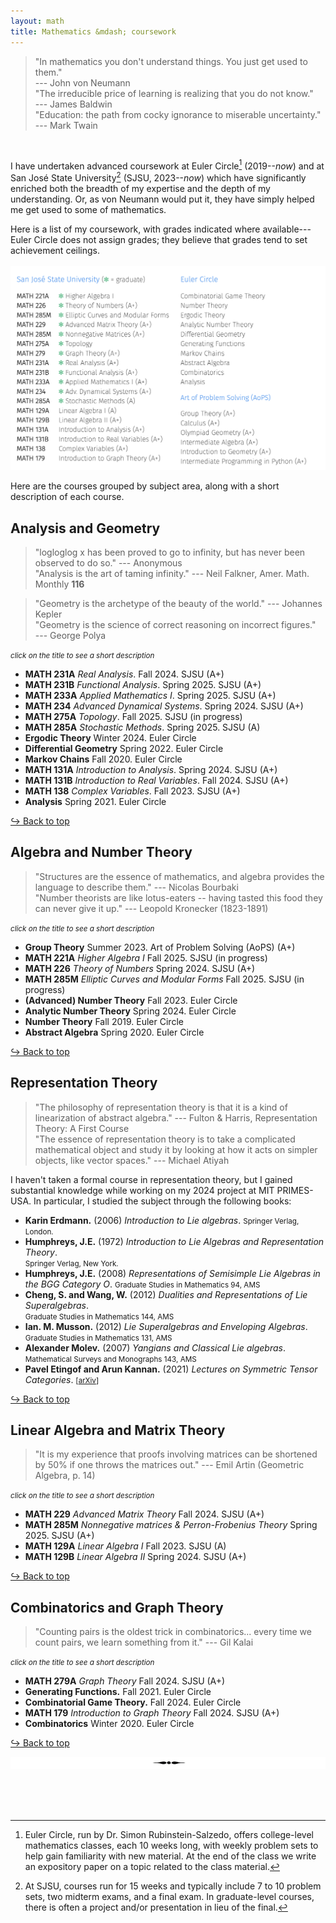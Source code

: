 ```yaml
---
layout: math
title: Mathematics &mdash; coursework
---
```

> "In mathematics you don't understand things. You just get used to them." <br> --- John von Neumann <br>
> "The irreducible price of learning is realizing that you do not know." <br> --- James Baldwin <br>
> "Education: the path from cocky ignorance to miserable uncertainty." <br> --- Mark Twain

<br> 

I have undertaken advanced coursework at Euler Circle[^1] (2019--_now_) and at San José State University[^2] (SJSU, 2023--_now_) which have significantly enriched both the breadth of my expertise and the depth of my understanding. Or, as von Neumann would put it, they have simply helped me get used to some of mathematics. 
<br> 

[^1]: Euler Circle, run by Dr. Simon Rubinstein-Salzedo, offers college-level mathematics classes, each 10 weeks long, with weekly problem sets to help gain familiarity with new material. At the end of the class we write an expository paper on a topic related to the class material. 
[^2]: At SJSU, courses run for 15 weeks and typically include 7 to 10 problem sets, two midterm exams, and a final exam. In graduate-level courses, there is often a project and/or presentation in lieu of the final. 

Here is a list of my coursework, with grades indicated where available---Euler Circle does not assign grades; they believe that grades tend to set achievement ceilings. 
<br> <br>
![courses](images/courses-25sp.png)
<br>

Here are the courses grouped by subject area, along with a short description of each course. 
<!--<br><small>You can scroll down for the same list, but grouped by institution instead. [ <b><a href="https://shihankanungo.github.io/courses#coursework-grouped-by-institution">Link</a></b> ]. </small>-->

## Analysis and Geometry 

> "logloglog x has been proved to go to infinity, but has never been observed to do so." --- Anonymous <br>
> "Analysis is the art of taming infinity." --- Neil Falkner, Amer. Math. Monthly **116** 

> "Geometry is the archetype of the beauty of the world." --- Johannes Kepler <br>
> "Geometry is the science of correct reasoning on incorrect figures." <br> --- George Polya <br>

<small><i>click on the title to see a short description</i></small>

<ul> 
<li><details>
  <summary style="list-style-type: none;"><b>MATH 231A</b> <i>Real Analysis</i>. Fall 2024. SJSU (A+) </summary>
  <small>Sigma algebras, differentiation, product measures, integration, the spaces <i>L</i><sup>1</sup> and <b>C</b>.</small><br>
  <small>Textbook: Stein and Shakarchi. <i>Real Analysis: Measure Theory, Integration, and Hilbert Spaces</i>.</small>
</details></li>

<li><details>
  <summary style="list-style-type: none;"><b>MATH 231B</b> <i>Functional Analysis</i>. Spring 2025. SJSU (A+) </summary>
  <small>Function spaces and their duals, operators on function spaces, applications to analysis.</small><br>
  <small>Textbook: Debnath and Mikusiński. <i>Introduction to Hilbert Spaces with Applications</i>.</small>
</details></li>

<li><details>
  <summary style="list-style-type: none;"><b>MATH 233A</b> <i>Applied Mathematics I</i>. Spring 2025. SJSU (A+) </summary>
  <small>Initial and boundary value problems for hyperbolic, parabolic and elliptic equations. Fourier series and transforms. Nonlinear partial differential equations.</small><br>
  <small>Textbook: Peter John Olver. <i>Introduction to Partial Differential Equations.</i></small>
</details></li>

<li><details>
  <summary style="list-style-type: none;"><b>MATH 234</b> <i>Advanced Dynamical Systems</i>. Spring 2024. SJSU (A+) </summary>
  <small>Continuous and discrete systems; stability of equilibria and closed orbits, structural stability.</small><br>
  <small>Textbook: Hirsch, Smale, Devaney. <i>Differential Equations, Dynamical Systems, & an Introduction to Chaos</i>.</small>
</details></li>

<li><details>
  <summary style="list-style-type: none;"><b>MATH 275A</b> <i>Topology</i>. Fall 2025. SJSU (in progress)</summary>
  <small>Topological spaces and associated concepts (e.g., subspaces, product spaces, quotient spaces); continuous functions; compactness, connectedness (including path connectedness) and their local versions; countability and separation axioms; compactifications and Tychonoff’s Theorem; paracompactness and metrization theorems.</small><br>
  <small>Textbook: James Munkres. <i>Topology.</i></small>
</details></li>

<li><details>
  <summary style="list-style-type: none;"><b>MATH 285A</b> <i>Stochastic Methods</i>. Spring 2025. SJSU (A) </summary>
  <small>Monte Carlo methods, Metropolis-Hastings algorithm, random-number generation.</small><br>
  <small>Textbook: Kalos and Whitlock. <i>Monte Carlo Methods.</i></small>
</details></li>

<li><details>
  <summary style="list-style-type: none;"><b>Ergodic Theory</b> Winter 2024. Euler Circle </summary>
  <small>Poincare recurrence theorem, invariant measures, multiple recurrence, Szemeredi's theorem.</small><br>
  <small>Textbook: Simon Rubinstein-Salzedo. <i>Ergodic Theory.</i></small>
</details></li>

<li><details>
  <summary style="list-style-type: none;"><b>Differential Geometry</b> Spring 2022. Euler Circle </summary>
  <small>Curves, surfaces, curvature, Gauss' Theorema Egregium, Gauss-Bonnet Theorem.</small><br>
  <small>Textbook: Andrew Pressley. <i>Elementary Differential Geometry.</i></small>
</details></li>

<li><details>
  <summary style="list-style-type: none;"><b>Markov Chains</b> Fall 2020. Euler Circle  </summary>
  <small>Absorbing and ergodic Markov chains, mixing and stopping times, spectral analysis.</small><br>
  <small>Textbook: Levin and Peres. <i>Markov Chains and Mixing Times.</i></small>
</details></li>

<li><details>
  <summary style="list-style-type: none;"><b>MATH 131A</b> <i>Introduction to Analysis</i>. Spring 2024. SJSU (A+) </summary>
  <small>Completeness and compactness of <b>R</b>. Continuity, uniform continuity, the derivative.</small><br>
  <small>Textbook: Kenneth Ross. <i>Elementary Analysis: The Theory of Calculus.</i></small>
</details></li>

<li><details>
  <summary style="list-style-type: none;"><b>MATH 131B</b> <i>Introduction to Real Variables</i>. Fall 2024. SJSU (A+)</summary>
  <small>The theory of the Riemann integral, sequences and series of functions, spaces of functions.</small><br>
  <small>Textbook: Tim Hsu. <i>Fourier Series, Fourier Transforms, and Function Spaces: A Second Course in Analysis.</i></small>
</details></li>

<li><details>
  <summary style="list-style-type: none;"><b>MATH 138</b> <i>Complex Variables</i>. Fall 2023. SJSU (A+)</summary>
  <small>Analytic functions, complex integration, residues and power series, conformal mapping.</small><br>
  <small>Textbook: Zill and Shanahan. <i>Complex Analysis.</i></small>
</details></li>

<li><details>
  <summary style="list-style-type: none;"><b>Analysis</b> Spring 2021. Euler Circle  </summary>
  <small>Set theory, formal constructions of the real numbers, limits, continuity, and infinite series.</small>
</details></li>
</ul>

<a href="https://shihankanungo.github.io/courses">↪️ Back to top</a>

## Algebra and Number Theory

> "Structures are the essence of mathematics, and algebra provides the language to describe them." --- Nicolas Bourbaki <br>
> "Number theorists are like lotus-eaters -- having tasted this food they can never give it up." --- Leopold Kronecker (1823-1891)

<small><i>click on the title to see a short description</i></small>

<ul> 
<li><details>
  <summary style="list-style-type: none;"><b>Group Theory</b> Summer 2023. Art of Problem Solving (AoPS) (A+) </summary>
  <small>Building groups from other groups, symmetries of geometric objects, constructing fields.</small> <br>
  <small>Textbook: Jeremy Copeland. <i>Groups and Fields.</i></small>
</details></li>

<li><details>
  <summary style="list-style-type: none;"><b>MATH 221A</b> <i>Higher Algebra I</i> Fall 2025. SJSU (in progress) </summary>
  <small>Topics from groups, rings, integral domains, modules, fields, vector spaces.</small> <br>
  <small>Textbook: Paulo Aluffi. <i>Algebra: Chapter 0.</i></small>
</details></li>

<li><details>
  <summary style="list-style-type: none;"><b>MATH 226</b> <i>Theory of Numbers</i> Spring 2024. SJSU (A+)</summary>
  <small>Primes in arithmetic progressions, partitions, modular group, and the Dedekind eta function.</small> <br>
  <small>Textbook: Tom Apostol. <i>Introduction to Analytic Number Theory.</i></small>
</details></li>

<li><details>
  <summary style="list-style-type: none;"><b>MATH 285M</b> <i>Elliptic Curves and Modular Forms</i> Fall 2025. SJSU (in progress)</summary>
  <small>Elliptic curves, modular curves, modular forms, L-functions.</small> <br>
  <small>Textbook: Álvaro Lozano-Robledo. <i>Elliptic Curves, Modular Forms, and Their L-functions.</i></small>
</details></li>

<li><details>
  <summary style="list-style-type: none;"><b>(Advanced) Number Theory</b> Fall 2023. Euler Circle</summary>
  <small>Reciprocity theorems, quadratic forms, elliptic curves, modular curves.</small> <br>
  <small>Textbook: David Cox. <i>Primes of the form x<sup>2</sup>+ny<sup>2</sup></i>, and <br>
  Ireland and Rosen. <i>A Classical Introduction to Modern Number Theory;</i> </small>
</details></li>

<li><details>
  <summary style="list-style-type: none;"><b>Analytic Number Theory</b> Spring 2024. Euler Circle</summary>
  <small>Dirichlet’s Theorem, The Prime Number Theorem, Brun's theorem, smooth numbers.</small> <br>
  <small>Textbook: Simon Rubinstein-Salzedo. <i>Analytic Number Theory.</i></small>
</details></li>

<li><details>
  <summary style="list-style-type: none;"><b>Number Theory</b> Fall 2019. Euler Circle</summary>
  <small>Modular arithmetic, Fermat's little theorem, sums of two squares, <i>p</i>-adic numbers.</small>
</details></li>

<li><details>
  <summary style="list-style-type: none;"><b>Abstract Algebra</b> Spring 2020. Euler Circle</summary>
  <small>Group theory, Sylow theorems, fields and extensions, number fields, Galois correspondence.</small> <br>
  <small>Textbook: Dummit and Foote. <i>Abstract Algebra.</i></small>
</details></li>
</ul>

<a href="https://shihankanungo.github.io/courses">↪️ Back to top</a>

[//]: # (- **MATH 128B** *Abstract Algebra II*. Spring 2025. SJSU <br>)
[//]: # (  <small>Emphasis on rings, integral domains, fields, field extensions, Galois theory.</small>)

## Representation Theory

> "The philosophy of representation theory is that it is a kind of linearization of abstract algebra." --- Fulton & Harris, Representation Theory: A First Course <br>
> "The essence of representation theory is to take a complicated mathematical object and study it by looking at how it acts on simpler objects, like vector spaces." --- Michael Atiyah

I haven't taken a formal course in representation theory, but I gained substantial knowledge while working on my 2024 project at MIT PRIMES-USA. In particular, I studied the subject through the following books:

- **Karin Erdmann.** (2006) *Introduction to Lie algebras*. <small>Springer Verlag, London.</small>
- **Humphreys, J.E.** (1972) *Introduction to Lie Algebras and Representation Theory*. <br><small>Springer Verlag, New York.</small>
- **Humphreys, J.E.** (2008) *Representations of Semisimple Lie Algebras in the BGG Category O*. <small>Graduate Studies in Mathematics 94, AMS</small>
- **Cheng, S. and Wang, W.** (2012) *Dualities and Representations of Lie Superalgebras*. <br><small>Graduate Studies in Mathematics 144, AMS</small>
- **Ian. M. Musson.** (2012) *Lie Superalgebras and Enveloping Algebras*. <br><small>Graduate Studies in Mathematics 131, AMS</small>
- **Alexander Molev.** (2007) *Yangians and Classical Lie algebras*. <br><small>Mathematical Surveys and Monographs 143, AMS</small>
- **Pavel Etingof and Arun Kannan.** (2021) *Lectures on Symmetric Tensor Categories*. <small>\[[arXiv](https://arxiv.org/pdf/2406.10201)\]</small>

<a href="https://shihankanungo.github.io/courses">↪️ Back to top</a>

## Linear Algebra and Matrix Theory

> "It is my experience that proofs involving matrices can be shortened by 50% if one throws the matrices out." --- Emil Artin (Geometric Algebra, p. 14)

<small><i>click on the title to see a short description</i></small>

<ul> 
<li><details>
  <summary style="list-style-type: none;"><b>MATH 229</b> <i>Advanced Matrix Theory</i> Fall 2024. SJSU (A+)</summary>
  <small>Eigenvalues, unitary equivalence and Schur’s theorem. Normal, Hermitian and symmetric real matrices. Positive definite matrices, polar and singular value factorizations</small> <br>
  <small>Textbook: Horn and Johnson. <i>Matrix Analysis</i></small>
</details></li>

<li><details>
  <summary style="list-style-type: none;"><b>MATH 285M</b> <i>Nonnegative matrices & Perron-Frobenius Theory</i> Spring 2025. SJSU (A+)</summary>
  <small>Perron Theory for positive matrices, Frobenius Theory for irreducible matrices, spectral graph theory, spectral digraph theory.</small> <br>
  <small>Textbook: Horn and Johnson. <i>Matrix Analysis</i>; C. Godsil and G. Royle. <i>Algebraic Graph Theory</i>, GTM 207.</small>
</details></li>

<li><details>
  <summary style="list-style-type: none;"><b>MATH 129A</b> <i>Linear Algebra I</i> Fall 2023. SJSU (A)</summary>
  <small>Matrices, systems of linear equations, eigenvectors and eigenvalues, inner product spaces.</small>
</details></li>

<li><details>
  <summary style="list-style-type: none;"><b>MATH 129B</b> <i>Linear Algebra II</i> Spring 2024. SJSU (A+)</summary>
  <small>Cayley-Hamilton theorem, minimal polynomials, Jordan canonical form, inner products.</small> <br>
  <small>Textbook: Friedberg, Insel, and Spence. <i>Linear Algebra.</i></small>
</details></li>
</ul>

<a href="https://shihankanungo.github.io/courses">↪️ Back to top</a>

## Combinatorics and Graph Theory

> "Counting pairs is the oldest trick in combinatorics... every time we count pairs, we learn something from it." --- Gil Kalai

<small><i>click on the title to see a short description</i></small>

<ul> 
<li><details>
  <summary style="list-style-type: none;"><b>MATH 279A</b> <i>Graph Theory</i> Fall 2024. SJSU (A+)</summary>
  <small>Graphs, digraphs, trees, networks, connectedness, eulerian circuits, hamiltonian cycles, graph embeddings, matchings, factorizations, graph colorings and Ramsey theory.</small> <br>
  <small>Textbook: Douglas West. <i>Introduction to Graph Theory.</i></small>
</details></li>

<li><details>
  <summary style="list-style-type: none;"><b>Generating Functions.</b> Fall 2021. Euler Circle</summary>
  <small>Ordinary, exponential and multivariate generating functions, growth rate and asymptotic analysis.</small> <br>
  <small>Textbook: Flajolet and Sedgewick. <i>Analytic combinatorics;</i> Herbert S Wilf. <i>generatingfunctionology.</i></small>
</details></li>

<li><details>
  <summary style="list-style-type: none;"><b>Combinatorial Game Theory.</b> Fall 2024. Euler Circle</summary>
  <small>Nim, Hackenbush, surreal numbers, impartial games, Sprague-Grundy theory.</small> <br>
  <small>Textbook: Simon Rubinstein-Salzedo. <i>Combinatorial Game Theory.</i></small>
</details></li>

<li><details>
  <summary style="list-style-type: none;"><b>MATH 179</b> <i>Introduction to Graph Theory</i> Fall 2024. SJSU (A+)</summary>
  <small>Hamiltonian and Eulerian properties, matching, trees, connectivity, coloring problems and planarity.</small> <br>
  <small>Textbook: Robin Wilson. <i>Introduction to Graph Theory.</i></small>
</details></li>

<li><details>
  <summary style="list-style-type: none;"><b>Combinatorics</b> Winter 2020. Euler Circle</summary>
  <small>Binomial coefficients, double-counting; Stirling numbers; counting labeled trees.</small>
</details></li>
</ul>

<a href="https://shihankanungo.github.io/courses">↪️ Back to top</a>


![separator](images/septhin.png)

<br><br><br>

